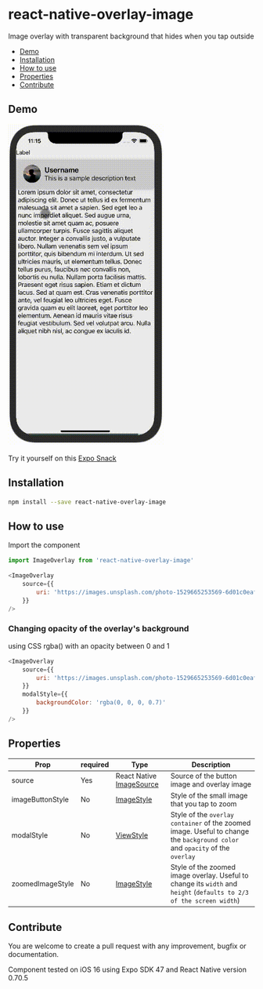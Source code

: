 # react-native-overlay-image
Image overlay with transparent background that hides when you tap outside

- [Demo](#demo)
- [Installation](#installation)
- [How to use](#how-to-use)
- [Properties](#properties)
- [Contribute](#contribute)

## Demo
![demo animation](/demo/demoAnim.gif)

Try it yourself on this [Expo Snack](https://snack.expo.dev/@barrarroso/overlayimage-demo)

## Installation
```bash
npm install --save react-native-overlay-image
```

## How to use
Import the component
```js
import ImageOverlay from 'react-native-overlay-image'
```
```js
<ImageOverlay
    source={{
        uri: 'https://images.unsplash.com/photo-1529665253569-6d01c0eaf7b6?ixlib=rb-1.2.1&ixid=MnwxMjA3fDB8MHxwaG90by1wYWdlfHx8fGVufDB8fHx8&auto=format&fit=crop&w=1085&q=80',
    }}
/>
```

### Changing opacity of the overlay's background

using CSS rgba() with an opacity between 0 and 1
```js
<ImageOverlay
    source={{
        uri: 'https://images.unsplash.com/photo-1529665253569-6d01c0eaf7b6?ixlib=rb-1.2.1&ixid=MnwxMjA3fDB8MHxwaG90by1wYWdlfHx8fGVufDB8fHx8&auto=format&fit=crop&w=1085&q=80',
    }}
    modalStyle={{
        backgroundColor: 'rgba(0, 0, 0, 0.7)'
    }}  
/>
```

## Properties

| Prop                           | required | Type                                                                                                                  | Description                                                                                                                                |
| ------------------------------ | -------- | --------------------------------------------------------------------------------------------------------------------- | ------------------------------------------------------------------------------------------------------------------------------------------ |
| source | Yes        | React Native [ImageSource](https://reactnative.dev/docs/image#imagesource)                                                                                                               | Source of the button image and overlay image                         |
| imageButtonStyle                  | No        | [ImageStyle](https://reactnative.dev/docs/image-style-props)                                                                                                               | Style of the small image that you tap to zoom |
| modalStyle                 | No        | [ViewStyle](https://reactnative.dev/docs/view-style-props)                                                                                                               | Style of the `overlay container` of the zoomed image. Useful to change the `background color` and `opacity` of the `overlay`                                                                                           |
| zoomedImageStyle           | No        | [ImageStyle](https://reactnative.dev/docs/image-style-props)                                                                                                                | Style of the zoomed image overlay. Useful to change its `width` and `height` (`defaults to 2/3 of the screen width`)                                                                                                  |

## Contribute
You are welcome to create a pull request with any improvement, bugfix or documentation.

Component tested on iOS 16 using Expo SDK 47 and React Native version 0.70.5
